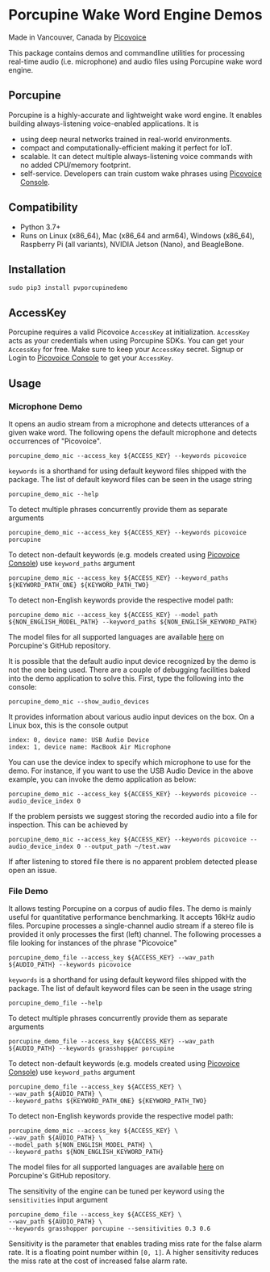 # Porcupine Wake Word Engine Demos

Made in Vancouver, Canada by [Picovoice](https://picovoice.ai)

This package contains demos and commandline utilities for processing real-time audio (i.e. microphone) and audio files
using Porcupine wake word engine.

## Porcupine

Porcupine is a highly-accurate and lightweight wake word engine. It enables building always-listening voice-enabled
applications. It is

- using deep neural networks trained in real-world environments.
- compact and computationally-efficient making it perfect for IoT.
- scalable. It can detect multiple always-listening voice commands with no added CPU/memory footprint.
- self-service. Developers can train custom wake phrases using [Picovoice Console](https://console.picovoice.ai/).

## Compatibility

- Python 3.7+
- Runs on Linux (x86_64), Mac (x86_64 and arm64), Windows (x86_64), Raspberry Pi (all variants), NVIDIA Jetson (Nano), and BeagleBone.

## Installation

```console
sudo pip3 install pvporcupinedemo
```

## AccessKey

Porcupine requires a valid Picovoice `AccessKey` at initialization. `AccessKey` acts as your credentials when using Porcupine SDKs.
You can get your `AccessKey` for free. Make sure to keep your `AccessKey` secret.
Signup or Login to [Picovoice Console](https://console.picovoice.ai/) to get your `AccessKey`.

## Usage

### Microphone Demo

It opens an audio stream from a microphone and detects utterances of a given wake word. The following opens the default
microphone and detects occurrences of "Picovoice".

```console
porcupine_demo_mic --access_key ${ACCESS_KEY} --keywords picovoice
```

`keywords` is a shorthand for using default keyword files shipped with the package. The list of default keyword files
can be seen in the usage string

```console
porcupine_demo_mic --help
```

To detect multiple phrases concurrently provide them as separate arguments

```console
porcupine_demo_mic --access_key ${ACCESS_KEY} --keywords picovoice porcupine
```

To detect non-default keywords (e.g. models created using [Picovoice Console](https://console.picovoice.ai/))
use `keyword_paths` argument

```console
porcupine_demo_mic --access_key ${ACCESS_KEY} --keyword_paths ${KEYWORD_PATH_ONE} ${KEYWORD_PATH_TWO}
```

To detect non-English keywords provide the respective model path:

```console
porcupine_demo_mic --access_key ${ACCESS_KEY} --model_path ${NON_ENGLISH_MODEL_PATH} --keyword_paths ${NON_ENGLISH_KEYWORD_PATH}
```

The model files for all supported languages are available 
[here](https://github.com/Picovoice/porcupine/tree/master/lib/common) on Porcupine's GitHub repository.

It is possible that the default audio input device recognized by the demo is not the one being used. There are a couple of
debugging facilities baked into the demo application to solve this. First, type the following into the console:

```console
porcupine_demo_mic --show_audio_devices
```

It provides information about various audio input devices on the box. On a Linux box, this is the console output

```
index: 0, device name: USB Audio Device
index: 1, device name: MacBook Air Microphone
``` 

You can use the device index to specify which microphone to use for the demo. For instance, if you want to use the USB Audio Device 
in the above example, you can invoke the demo application as below:

```console
porcupine_demo_mic --access_key ${ACCESS_KEY} --keywords picovoice --audio_device_index 0
```

If the problem persists we suggest storing the recorded audio into a file for inspection. This can be achieved by

```console
porcupine_demo_mic --access_key ${ACCESS_KEY} --keywords picovoice --audio_device_index 0 --output_path ~/test.wav
```

If after listening to stored file there is no apparent problem detected please open an issue.

### File Demo

It allows testing Porcupine on a corpus of audio files. The demo is mainly useful for quantitative performance
benchmarking. It accepts 16kHz audio files. Porcupine processes a single-channel audio stream if a stereo file is
provided it only processes the first (left) channel. The following processes a file looking for instances of the phrase
"Picovoice"

```console
porcupine_demo_file --access_key ${ACCESS_KEY} --wav_path ${AUDIO_PATH} --keywords picovoice
```

`keywords` is a shorthand for using default keyword files shipped with the package. The list of default keyword files
can be seen in the usage string

```console
porcupine_demo_file --help
```

To detect multiple phrases concurrently provide them as separate arguments

```console
porcupine_demo_file --access_key ${ACCESS_KEY} --wav_path ${AUDIO_PATH} --keywords grasshopper porcupine
```

To detect non-default keywords (e.g. models created using [Picovoice Console](https://console.picovoice.ai/))
use `keyword_paths` argument

```console
porcupine_demo_file --access_key ${ACCESS_KEY} \
--wav_path ${AUDIO_PATH} \
--keyword_paths ${KEYWORD_PATH_ONE} ${KEYWORD_PATH_TWO}
```

To detect non-English keywords provide the respective model path:

```console
porcupine_demo_mic --access_key ${ACCESS_KEY} \
--wav_path ${AUDIO_PATH} \
--model_path ${NON_ENGLISH_MODEL_PATH} \
--keyword_paths ${NON_ENGLISH_KEYWORD_PATH} 
```

The model files for all supported languages are available 
[here](https://github.com/Picovoice/porcupine/tree/master/lib/common) on Porcupine's GitHub repository.

The sensitivity of the engine can be tuned per keyword using the `sensitivities` input argument

```console
porcupine_demo_file --access_key ${ACCESS_KEY} \
--wav_path ${AUDIO_PATH} \
--keywords grasshopper porcupine --sensitivities 0.3 0.6
```

Sensitivity is the parameter that enables trading miss rate for the false alarm rate. It is a floating point number within
`[0, 1]`. A higher sensitivity reduces the miss rate at the cost of increased false alarm rate.
